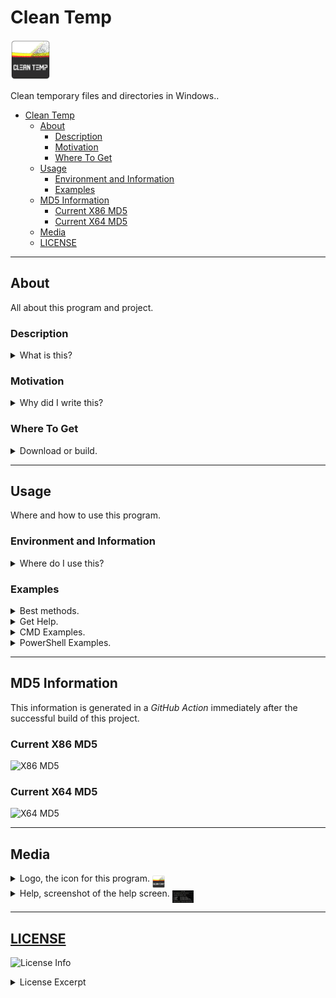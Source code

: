 # Clean Temp

<img alt="Logo 1" src="docs/media/images/cleantemp.png" height="64px">

Clean temporary files and directories in Windows.&#46;

- [Clean Temp](#clean-temp)
  - [About](#about)
    - [Description](#description)
    - [Motivation](#motivation)
    - [Where To Get](#where-to-get)
  - [Usage](#usage)
    - [Environment and Information](#environment-and-information)
    - [Examples](#examples)
  - [MD5 Information](#md5-information)
    - [Current X86 MD5](#current-x86-md5)
    - [Current X64 MD5](#current-x64-md5)
  - [Media](#media)
  - [LICENSE](#license)

---

## About

All about this program and project&#46;

### Description

<details>
  <summary>What is this&#63;</summary>
  <p>
  This is a console tool for the <b>Windows</b> command line environment that deletes temporary files and directories in <code>%SYSTEMROOT%\temp</code> &#40;<i>System</i>&#41; and <code>%TEMP%</code> &#40;<i>User</i>&#41;&#46; Great for use as a <i>scheduled task</i> &#40;Task Scheduler&#41;&#46; This works in <b><i>cmd</i></b> or <b><i>PowerShell</i></b>&#46;
  </p>
</details>

### Motivation

<details>
  <summary>Why did I write this&#63;</summary>
  <p>
  This helps me automate cleaning my temporary folders&#46; I&#39;ve been writing scripts to do this for years&#44; this just makes it a tad bit easier&#59; more portable&#46;
  </p>
</details>

### Where To Get

<details>
  <summary>Download or build&#46;</summary>
  <p>
  You can fork this repository and build yourself or you can download it at the current <a href="https://github.com/Lateralus138/cleantemp/releases">Releases</a> page&#46;
  </p>
</details>

---

## Usage

Where and how to use this program&#46;

### Environment and Information

<details>
  <summary>Where do I use this&#63;</summary>
  <p>
  Like any cli tool &#40;or any executable for that matter&#41; this can be used in any available command line program&#47;emulator in <b>Windows</b> like <b>CMD</b> or <b>PowerShell</b>&#44; for example&#44; and should work in most available terminals&#46;

  Like any portable program in this can either be placed somewhere in your <code>%PATH%</code> and if not then when your run it you&#39;ll need to provide the direct path of the executable&#46;
  </p>
  <h4>Example Given</h4>
  <pre>
    <code> > & &#39;C:\Users\&#60;USERNAME&#62;\Bin\cleantemp.exe&#39; /&#63; </code>
  </pre>
</details>

### Examples

<details>
  <summary>Best methods&#46;</summary>
  <p>
  This is best used as a <i>scheduled task</i> via <i><b>Task Scheduler</b></i> with the &#91;&#47;P&#93; switch&#44; but you can use it from the command line&#44; shortcut &#40;&#46;lnk&#41;&#44; clicked&#44; or from any other program&#46;
  </p>
</details>

<details>
  <summary>Get Help&#46;</summary>
  <p>In CMD or PowerShell&#46; &#40;with /?, /H, or /HELP&#41;&#46; You can also find a screenshot below&#46;</p>
  <pre>
    <code>C:\Windows\System32> cleantemp /?</code>
    <samp>
┌────────────────────────────────────────────────┐
│                   Clean Temp                   │
├────────────────────────────────────────────────┤
│ Clean temporary files and directories.         │
├────────────────────────────────────────────────┤
│ cleantemp [/H] [/S] [/U] [/P]                  │
├────────────────────────────────────────────────┤
│ /?,/H,/HELP     This help screen.              │
│ /P,/PROMPT      Skip [Enter] prompts.          │
│ /U,/USER        User temp directory only.      │
│ /S,/SYSTEM      System temp directory only.    │
├────────────────────────────────────────────────┤
│ © 2022 Ian Pride - New Pride Software/Services │
└────────────────────────────────────────────────┘
    </samp>
  </pre>
</details>

<details>
  <summary>CMD Examples&#46;</summary>
  <p>Good old fashion cmd&#46;exe&#46;</p>
  <p>Clean user temp dirctory only&#46;</p>
  <pre>
  <code>
  C:\Windows\System32> cleantemp /U
  <samp>
┌────────────────────────────────────────────────┐
│                  Clean Temp                    │
├────────────────────────────────────────────────┤
│ Clean all temporary directories for a user.    │
└────────────────────────────────────────────────┘

┌────────────────────────────────────────────────┐
│  Found user temp directory and enumerating     │
│  children files and directories.               │
└────────────────────────────────────────────────┘

┌────────────────────────────────────────────────┐
│ Found files and folders in the user temp       │
│ directory and attempting to delete.            │
└────────────────────────────────────────────────┘

C:\Users\\<USERNAME\>\AppData\Local\Temp\027bfd2d-276b-4e2c-83b2-5f1d444c3382.tmp is in use by another process.
...
Access is denied for C:\Users\\<USERNAME\>\AppData\Local\Temp\8cd7e51b-f6be-48c9-afd0-e04c6954b9aa.tmp.node
C:\Users\\<USERNAME\>\AppData\Local\Temp\8fccf883-842d-4d9a-a21e-8cbf0b6d9f1f.tmp is in use by another process.
...
C:\Users\\<USERNAME\>\AppData\Local\Temp\qtsingleapp-qBitto-9f54-1-lockfile is in use by another process.
C:\Users\\<USERNAME\>\AppData\Local\Temp\tempoa deleted successfully.
C:\Users\\<USERNAME\>\AppData\Local\Temp\tempob deleted successfully.                       
  </samp>
  </code>
  </pre>
</details>

<details>
  <summary>PowerShell Examples&#46;</summary>
  <p>The more powerful PowerShell or PWSH&#46;</p>
  <p>Clean system temp dirctory only&#46;</p>
  <pre>
  <code>
  C:\Windows\System32> cleantemp /U
  <samp>
┌────────────────────────────────────────────────┐
│                  Clean Temp                    │
├────────────────────────────────────────────────┤
│ Clean all temporary directories for a user.    │
└────────────────────────────────────────────────┘

┌────────────────────────────────────────────────┐
│ Found system temp directory and enumerating    │
│ children files and directories.                │
└────────────────────────────────────────────────┘

┌────────────────────────────────────────────────┐
│ Found files and folders in the system temp     │
│ directory and attempting to delete.            │
└────────────────────────────────────────────────┘

C:\WINDOWS\Temp\catalog.json deleted successfully.
C:\WINDOWS\Temp\INFERNO2-20220115-1352.log is in use by another process.
C:\WINDOWS\Temp\officeclicktorun.exe_streamserver(2022011513515810B8).log is in use by another process.                       
  </samp>
  </code>
  </pre>
</details>

---

## MD5 Information

This information is generated in a *GitHub Action* immediately after the successful build of this project.

### Current X86 MD5

![X86 MD5](https://img.shields.io/endpoint?url=https://raw.githubusercontent.com/Lateralus138/cleantemp/master/docs/json/cleantemp_x86_md5.json)

### Current X64 MD5

![X64 MD5](https://img.shields.io/endpoint?url=https://raw.githubusercontent.com/Lateralus138/cleantemp/master/docs/json/cleantemp_x64_md5.json)


---

## Media

<!-- ### Logo -->

<details>
  <summary>Logo, the icon for this program&#46; <img alt="logo2" src="docs/media/images/cleantemp.png" height="20px" align="middle"></summary>
  <img alt="logo2" src="docs/media/images/cleantemp.png">
</details>

<details>
  <summary>Help, screenshot of the help screen&#46; <img alt="logo2" src="docs/media/images/helpscreen.png" height="20px" align="middle"></summary>
  <img alt="helpscreen" src="docs/media/images/helpscreen.png">
</details>


<!-- ### Example Screenshots -->

---

## [LICENSE](./LICENSE)

![License Info](https://img.shields.io/github/license/Lateralus138/cleantemp?style=for-the-badge)

<details>
  <summary>License Excerpt</summary>
  <br>
  <blockquote>
  This program is free software&#58; you can redistribute it and&#47;or modify it under the terms of the GNU General Public License as published by the Free Software Foundation&#44; either version 3 of the License&#44; or &#40;at your option&#41; any later version&#46;
  </blockquote>
  <br>
  <blockquote>
  This program is distributed in the hope that it will be useful&#44; but WITHOUT ANY WARRANTY&#59; without even the implied warranty of MERCHANTABILITY or FITNESS FOR A PARTICULAR PURPOSE&#46;  See the GNU General Public License for more details&#46;
  </blockquote>
</details>
